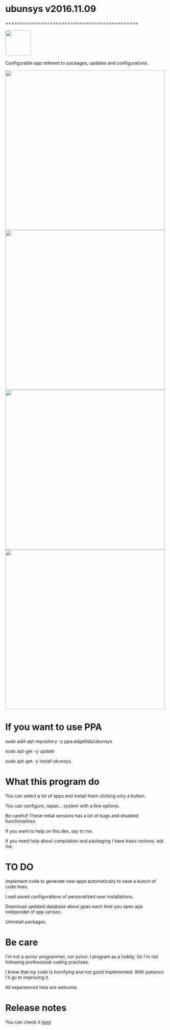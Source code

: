 # ubunsys v2016.11.09
=============================================

<img src="http://dglibre.com/wp-content/subidas/2008/09/tux.png" width="80">

Configurable app referent to packages, updates and configurations.

<img src="http://i.imgur.com/4whZ4Vg.png" width="500">

<img src="http://i.imgur.com/3pUHFFw.png" width="500">

<img src="http://i.imgur.com/i8YpsRZ.png" width="500">

<img src="http://i.imgur.com/X7GPrt2.png" width="500">

If you want to use PPA
=============================================

sudo add-apt-repository -y ppa:adgellida/ubunsys

sudo apt-get -y update

sudo apt-get -y install ubunsys

What this program do
=============================================

You can select a lot of apps and install them clicking only a button.

You can configure, repair... system with a few options.

Be careful! These initial versions has a lot of bugs and disabled functionalities.

If you want to help on this dev, say to me.

If you need help about compilation and packaging I have basic notions, ask me.

TO DO
=============================================

Implement code to generate new apps automatically to save a bunch of code lines.

Load saved configurations of personalized user installations.

Download updated database about ppas each time you open app independet of app version.

Uninstall packages.

Be care
=============================================

I'm not a senior programmer, nor junior. I program as a hobby. So I'm not following professional coding practises.

I know that my code is horrifying and not good implemented. With patience I'll go to improving it.

All experienced help are welcome.

Release notes
=============================================
You can check it [here](https://github.com/adgellida/ubunsys/releases)